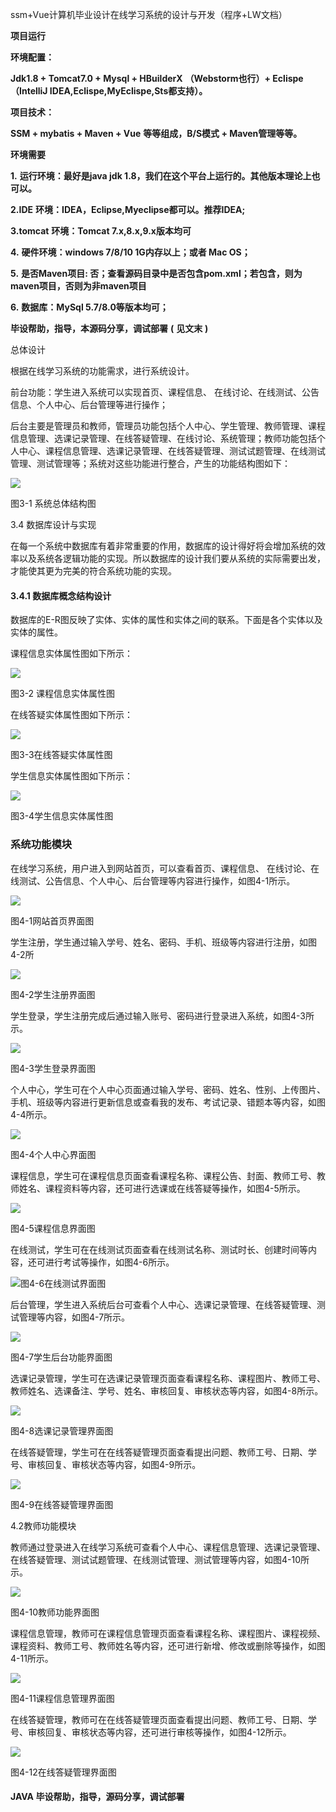 ssm+Vue计算机毕业设计在线学习系统的设计与开发（程序+LW文档）

**项目运行**

**环境配置：**

**Jdk1.8 + Tomcat7.0 + Mysql + HBuilderX** **（Webstorm也行）+ Eclispe（IntelliJ
IDEA,Eclispe,MyEclispe,Sts都支持）。**

**项目技术：**

**SSM + mybatis + Maven + Vue** **等等组成，B/S模式 + Maven管理等等。**

**环境需要**

**1.** **运行环境：最好是java jdk 1.8，我们在这个平台上运行的。其他版本理论上也可以。**

**2.IDE** **环境：IDEA，Eclipse,Myeclipse都可以。推荐IDEA;**

**3.tomcat** **环境：Tomcat 7.x,8.x,9.x版本均可**

**4.** **硬件环境：windows 7/8/10 1G内存以上；或者 Mac OS；**

**5.** **是否Maven项目: 否；查看源码目录中是否包含pom.xml；若包含，则为maven项目，否则为非maven项目**

**6.** **数据库：MySql 5.7/8.0等版本均可；**

**毕设帮助，指导，本源码分享，调试部署** **(** **见文末** **)**

总体设计

根据在线学习系统的功能需求，进行系统设计。

前台功能：学生进入系统可以实现首页、课程信息、 在线讨论、在线测试、公告信息、个人中心、后台管理等进行操作；

后台主要是管理员和教师，管理员功能包括个人中心、学生管理、教师管理、课程信息管理、选课记录管理、在线答疑管理、在线讨论、系统管理；教师功能包括个人中心、课程信息管理、选课记录管理、在线答疑管理、测试试题管理、在线测试管理、测试管理等；系统对这些功能进行整合，产生的功能结构图如下：

![](./res/7be97254e00c46518744deb71bc6aa89.png)

图3-1 系统总体结构图

3.4 数据库设计与实现

在每一个系统中数据库有着非常重要的作用，数据库的设计得好将会增加系统的效率以及系统各逻辑功能的实现。所以数据库的设计我们要从系统的实际需要出发，才能使其更为完美的符合系统功能的实现。

#### 3.4.1 数据库概念结构设计

数据库的E-R图反映了实体、实体的属性和实体之间的联系。下面是各个实体以及实体的属性。

课程信息实体属性图如下所示：

![](./res/691e9d9a901844bc84647fdf102efc0c.png)

图3-2 课程信息实体属性图

在线答疑实体属性图如下所示：

![](./res/d4753a72aaa3477087ea9c08d6c83a27.png)

图3-3在线答疑实体属性图

学生信息实体属性图如下所示：

![](./res/f6f81668d70b4b61b97417c61ee16896.png)

图3-4学生信息实体属性图

### 系统功能模块

在线学习系统，用户进入到网站首页，可以查看首页、课程信息、 在线讨论、在线测试、公告信息、个人中心、后台管理等内容进行操作，如图4-1所示。

![](./res/f6ef59689f2a4ffb807ca01f46d121b7.png)

图4-1网站首页界面图

学生注册，学生通过输入学号、姓名、密码、手机、班级等内容进行注册，如图4-2所

![](./res/76ff783916be4789b506385846bced11.png)

图4-2学生注册界面图

学生登录，学生注册完成后通过输入账号、密码进行登录进入系统，如图4-3所示。

![](./res/96be430a31984bbeb49ffc24f95d22b6.png)

图4-3学生登录界面图

个人中心，学生可在个人中心页面通过输入学号、密码、姓名、性别、上传图片、手机、班级等内容进行更新信息或查看我的发布、考试记录、错题本等内容，如图4-4所示。

![](./res/0c305209cb184153b1baab828ae1159f.png)

图4-4个人中心界面图

课程信息，学生可在课程信息页面查看课程名称、课程公告、封面、教师工号、教师姓名、课程资料等内容，还可进行选课或在线答疑等操作，如图4-5所示。

![](./res/cd7315bff715437d81484ab92b2b74f8.png)

图4-5课程信息界面图

在线测试，学生可在在线测试页面查看在线测试名称、测试时长、创建时间等内容，还可进行考试等操作，如图4-6所示。

![](./res/4c4d128e699245eea2bb9188040c98c2.png)图4-6在线测试界面图

后台管理，学生进入系统后台可查看个人中心、选课记录管理、在线答疑管理、测试管理等内容，如图4-7所示。

![](./res/78e814dd52cd4505acd9f9f58f5c558f.png)

图4-7学生后台功能界面图

选课记录管理，学生可在选课记录管理页面查看课程名称、课程图片、教师工号、教师姓名、选课备注、学号、姓名、审核回复、审核状态等内容，如图4-8所示。

![](./res/47151e58fe584aad8d51e39e671a7095.png)

图4-8选课记录管理界面图

在线答疑管理，学生可在在线答疑管理页面查看提出问题、教师工号、日期、学号、审核回复、审核状态等内容，如图4-9所示。

![](./res/555408703d4f4c64ba041ecdf2668e23.png)

图4-9在线答疑管理界面图

4.2教师功能模块

教师通过登录进入在线学习系统可查看个人中心、课程信息管理、选课记录管理、在线答疑管理、测试试题管理、在线测试管理、测试管理等内容，如图4-10所示。

![](./res/88b439f3bf434449929ad8c6e7746ac2.png)

图4-10教师功能界面图

课程信息管理，教师可在课程信息管理页面查看课程名称、课程图片、课程视频、课程资料、教师工号、教师姓名等内容，还可进行新增、修改或删除等操作，如图4-11所示。

![](./res/daef40a4b75542b386eecce5daca2b4c.png)

图4-11课程信息管理界面图

在线答疑管理，教师可在在线答疑管理页面查看提出问题、教师工号、日期、学号、审核回复、审核状态等内容，还可进行审核等操作，如图4-12所示。

![](./res/d6a2207df5c742bc867f0f41fa05bd58.png)

图4-12在线答疑管理界面图

#### **JAVA** **毕设帮助，指导，源码分享，调试部署**

